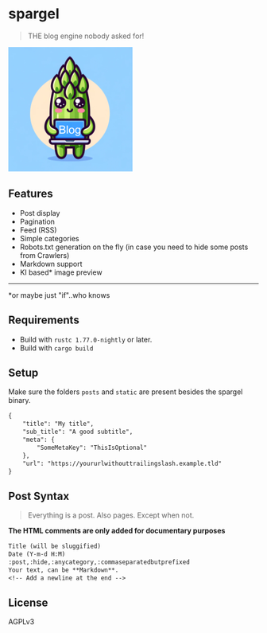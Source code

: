 # spargel

> THE blog engine nobody asked for!

![design/logo_small.png](design/logo_small.png)

## Features

- Post display
- Pagination
- Feed (RSS)
- Simple categories
- Robots.txt generation on the fly (in case you need to hide some posts from Crawlers)
- Markdown support
- KI based* image preview




---
*or maybe just "if"..who knows

## Requirements

- Build with `rustc 1.77.0-nightly` or later.
- Build with `cargo build`

## Setup 

Make sure the folders `posts` and `static` are present besides the spargel binary.

```
{
    "title": "My title",
    "sub_title": "A good subtitle",
    "meta": {
        "SomeMetaKey": "ThisIsOptional"
    },
    "url": "https://yoururlwithouttrailingslash.example.tld"
}

```

## Post Syntax

> Everything is a post. Also pages. Except when not.


**The HTML comments are only added for documentary purposes**

```
Title (will be sluggified)
Date (Y-m-d H:M)
:post,:hide,:anycategory,:commaseparatedbutprefixed
Your text, can be **Markdown**.
<!-- Add a newline at the end -->
```

## License

AGPLv3